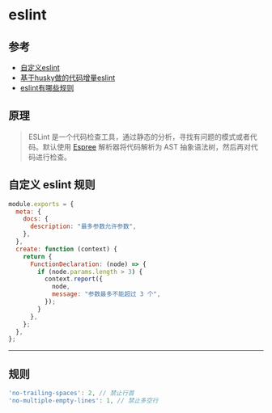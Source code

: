 # eslint

## 参考
- [自定义eslint](https://mp.weixin.qq.com/s/zDTRB9BQFbzj6SeAM7mVcA)
- [基于husky做的代码增量eslint](https://juejin.im/post/6865101730166767623?utm_source=gold_browser_extension)
- [eslint有哪些规则](https://www.cnblogs.com/fqh123/p/9967771.html)

## 原理

> ESLint 是一个代码检查工具，通过静态的分析，寻找有问题的模式或者代码。默认使用 [Espree](https://github.com/eslint/espree) 解析器将代码解析为 AST 抽象语法树，然后再对代码进行检查。

## 自定义 eslint 规则

```js
module.exports = {
  meta: {
    docs: {
      description: "最多参数允许参数",
    },
  },
  create: function (context) {
    return {
      FunctionDeclaration: (node) => {
        if (node.params.length > 3) {
          context.report({
            node,
            message: "参数最多不能超过 3 个",
          });
        }
      },
    };
  },
};
```



---



## 规则

```js
'no-trailing-spaces': 2, // 禁止行首
'no-multiple-empty-lines': 1, // 禁止多空行
```

